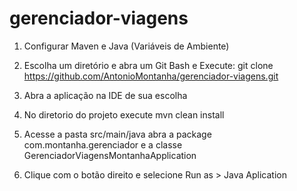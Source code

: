 # gerenciador-viagens

1. Configurar Maven e Java (Variáveis de Ambiente)

2. Escolha um diretório e abra um Git Bash e Execute: git clone https://github.com/AntonioMontanha/gerenciador-viagens.git

3. Abra a aplicação na IDE de sua escolha

4. No diretorio do projeto execute mvn clean install

5. Acesse a pasta src/main/java abra a package com.montanha.gerenciador e a classe GerenciadorViagensMontanhaApplication

6. Clique com o botão direito e selecione Run as > Java Aplication
